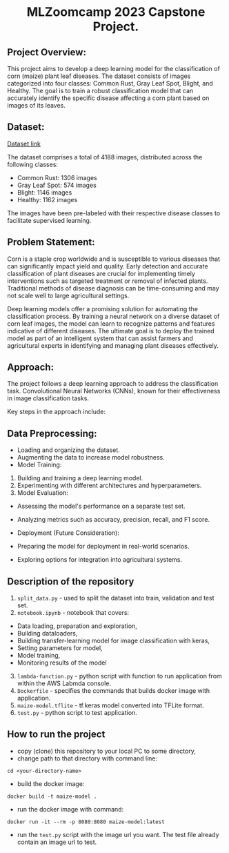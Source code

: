 <center><h1 align="center">MLZoomcamp 2023 Capstone Project.</h1></center>

## Project Overview:
This project aims to develop a deep learning model for the classification of corn (maize) plant leaf diseases. The dataset consists of images categorized into four classes: Common Rust, Gray Leaf Spot, Blight, and Healthy. The goal is to train a robust classification model that can accurately identify the specific disease affecting a corn plant based on images of its leaves.

## Dataset:
<a href="https://www.kaggle.com/datasets/smaranjitghose/corn-or-maize-leaf-disease-dataset"> Dataset link </a> 

The dataset comprises a total of 4188 images, distributed across the following classes:

* Common Rust: 1306 images
* Gray Leaf Spot: 574 images
* Blight: 1146 images
* Healthy: 1162 images

The images have been pre-labeled with their respective disease classes to facilitate supervised learning.

## Problem Statement:
Corn is a staple crop worldwide and is susceptible to various diseases that can significantly impact yield and quality. Early detection and accurate classification of plant diseases are crucial for implementing timely interventions such as targeted treatment or removal of infected plants. Traditional methods of disease diagnosis can be time-consuming and may not scale well to large agricultural settings.

Deep learning models offer a promising solution for automating the classification process. By training a neural network on a diverse dataset of corn leaf images, the model can learn to recognize patterns and features indicative of different diseases. The ultimate goal is to deploy the trained model as part of an intelligent system that can assist farmers and agricultural experts in identifying and managing plant diseases effectively.

## Approach:
The project follows a deep learning approach to address the classification task. Convolutional Neural Networks (CNNs), known for their effectiveness in image classification tasks.

Key steps in the approach include:

## Data Preprocessing:

* Loading and organizing the dataset.
* Augmenting the data to increase model robustness.
* Model Training:
1) Building and training a deep learning model.
2) Experimenting with different architectures and hyperparameters.
3) Model Evaluation:

* Assessing the model's performance on a separate test set.
* Analyzing metrics such as accuracy, precision, recall, and F1 score.
* Deployment (Future Consideration):

* Preparing the model for deployment in real-world scenarios.
* Exploring options for integration into agricultural systems.


## Description of the repository

1) `split_data.py` - used to split the dataset into train, validation and test set.
2) `notebook.ipynb` - notebook that covers:

  * Data loading, preparation and exploration,
  * Building dataloaders,
  * Building transfer-learning model for image classification with keras,
  * Setting parameters for model,
  * Model training,
  * Monitoring results of the model

3) `lambda-function.py` -  python script with function to run application from within the AWS Labmda console.
4) `Dockerfile` - specifies the commands that builds docker image with application.
5) `maize-model.tflite` - tf.keras model converted into TFLite format.
6) `test.py` - python script to test application.


## How to run the project

* copy (clone) this repository to your local PC to some directory,
* change path to that directory with command line:
```
cd <your-directory-name>
```
* build the docker image:
```
docker build -t maize-model .
```
* run the docker image with command:
```
docker run -it --rm -p 8080:8080 maize-model:latest
```
* run the `test.py` script with the image url you want. The test file already contain an image url to test.
